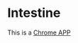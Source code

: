 Intestine
=========

This is a [Chrome APP](https://chrome.google.com/webstore/detail/eekgiopgijafnafkgckhjcmbfkpongnf)

